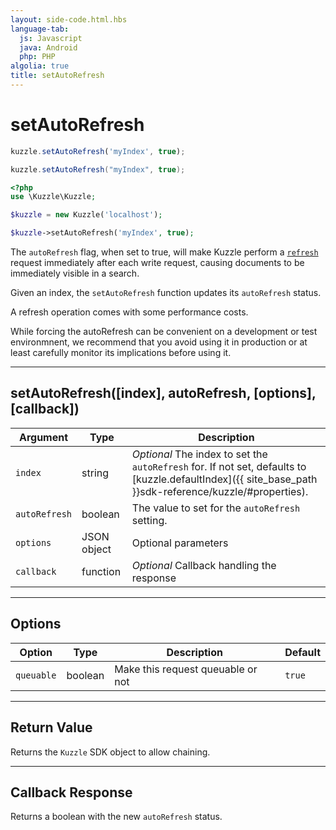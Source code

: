 ```yaml
---
layout: side-code.html.hbs
language-tab:
  js: Javascript
  java: Android
  php: PHP
algolia: true
title: setAutoRefresh
---
```


# setAutoRefresh

```js
kuzzle.setAutoRefresh('myIndex', true);
```


```java
kuzzle.setAutoRefresh("myIndex", true);
```

```php
<?php
use \Kuzzle\Kuzzle;

$kuzzle = new Kuzzle('localhost');

$kuzzle->setAutoRefresh('myIndex', true);
```

The `autoRefresh` flag, when set to true, will make Kuzzle perform a
[`refresh`](https://www.elastic.co/guide/en/elasticsearch/reference/current/docs-refresh.html) request
immediately after each write request, causing documents to be immediately visible in a search.

Given an index, the `setAutoRefresh` function updates its `autoRefresh` status.

<aside class="left warning">
    <p>
        A refresh operation comes with some performance costs.
    </p>
    <p>
        While forcing the autoRefresh can be convenient on a development or test environmnent, we recommend that you avoid
        using it in production or at least carefully monitor its implications before using it.
    </p>
</aside>

---

## setAutoRefresh([index], autoRefresh, [options], [callback])

| Argument | Type | Description
|----------|------|-------------
| `index` | string | _Optional_ The index to set the `autoRefresh` for. If not set, defaults to [kuzzle.defaultIndex]({{ site_base_path }}sdk-reference/kuzzle/#properties).
| `autoRefresh` | boolean | The value to set for the `autoRefresh` setting.
| `options` | JSON object | Optional parameters
| `callback` | function | _Optional_ Callback handling the response

---

## Options

| Option | Type | Description | Default
|--------|------|-------------|---------
| `queuable` | boolean | Make this request queuable or not | `true`

---

## Return Value

Returns the `Kuzzle` SDK object to allow chaining.

---

## Callback Response

Returns a boolean with the new `autoRefresh` status.
